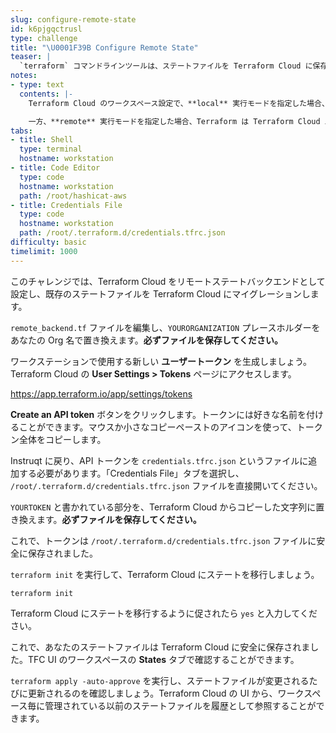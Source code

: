 ```yaml
---
slug: configure-remote-state
id: k6pjgqctrusl
type: challenge
title: "\U0001F39B️ Configure Remote State"
teaser: |
  `terraform` コマンドラインツールは、ステートファイルを Terraform Cloud に保存することができます。必要なのはユーザートークンだけです。
notes:
- type: text
  contents: |-
    Terraform Cloud のワークスペース設定で、**local** 実行モードを指定した場合、Terraform のコマンドと変数は全てあなたのワークステーションに残ります。

    一方、**remote** 実行モードを指定した場合、Terraform は Terraform Cloud 上のワーカーで実行されます。この場合、すべての変数を Terraform Cloud で設定する必要があります。
tabs:
- title: Shell
  type: terminal
  hostname: workstation
- title: Code Editor
  type: code
  hostname: workstation
  path: /root/hashicat-aws
- title: Credentials File
  type: code
  hostname: workstation
  path: /root/.terraform.d/credentials.tfrc.json
difficulty: basic
timelimit: 1000
---
```

このチャレンジでは、Terraform Cloud をリモートステートバックエンドとして設定し、既存のステートファイルを Terraform Cloud にマイグレーションします。

`remote_backend.tf` ファイルを編集し、`YOURORGANIZATION` プレースホルダーをあなたの Org 名で置き換えます。**必ずファイルを保存してください。**

ワークステーションで使用する新しい **ユーザートークン** を生成しましょう。Terraform Cloud の **User Settings > Tokens** ページにアクセスします。

https://app.terraform.io/app/settings/tokens

**Create an API token** ボタンをクリックします。トークンには好きな名前を付けることができます。マウスか小さなコピーペーストのアイコンを使って、トークン全体をコピーします。

Instruqt に戻り、API トークンを `credentials.tfrc.json` というファイルに追加する必要があります。「Credentials File」タブを選択し、 `/root/.terraform.d/credentials.tfrc.json` ファイルを直接開いてください。

`YOURTOKEN` と書かれている部分を、Terraform Cloud からコピーした文字列に置き換えます。**必ずファイルを保存してください。**

これで、トークンは `/root/.terraform.d/credentials.tfrc.json` ファイルに安全に保存されました。

`terraform init` を実行して、Terraform Cloud にステートを移行しましょう。

```
terraform init
```

Terraform Cloud にステートを移行するように促されたら `yes` と入力してください。

これで、あなたのステートファイルは Terraform Cloud に安全に保存されました。TFC UI のワークスペースの **States** タブで確認することができます。

`terraform apply -auto-approve` を実行し、ステートファイルが変更されるたびに更新されるのを確認しましょう。Terraform Cloud の UI から、ワークスペース毎に管理されている以前のステートファイルを履歴として参照することができます。